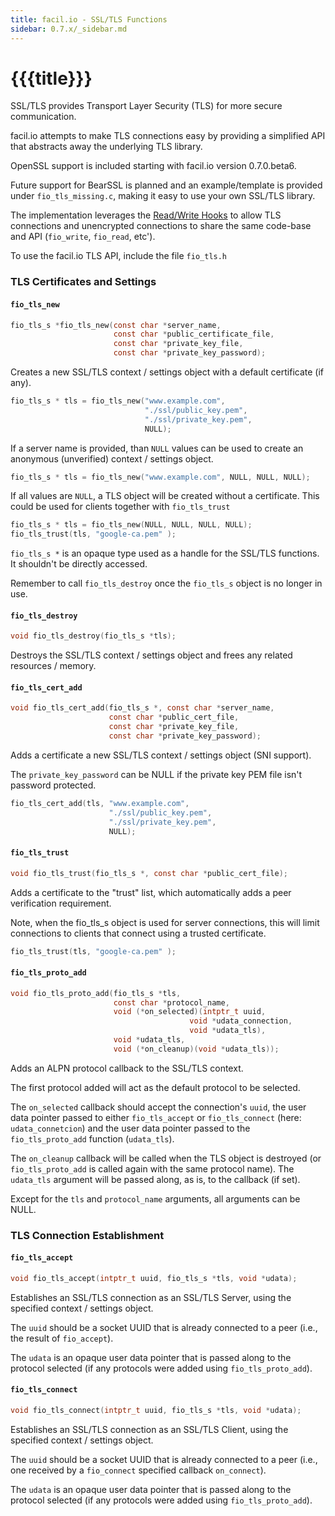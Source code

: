 ```yaml
---
title: facil.io - SSL/TLS Functions
sidebar: 0.7.x/_sidebar.md
---
```

# {{{title}}}

SSL/TLS provides Transport Layer Security (TLS) for more secure communication.

facil.io attempts to make TLS connections easy by providing a simplified API that abstracts away the underlying TLS library.

OpenSSL support is included starting with facil.io version 0.7.0.beta6.

Future support for BearSSL is planned and an example/template is provided under `fio_tls_missing.c`, making it easy to use your own SSL/TLS library.

The implementation leverages the [Read/Write Hooks](fio#lower-level-read-write-close-hooks) to allow TLS connections and unencrypted connections to share the same code-base and API (`fio_write`, `fio_read`, etc').

To use the facil.io TLS API, include the file `fio_tls.h`

### TLS Certificates and Settings

#### `fio_tls_new`

```c
fio_tls_s *fio_tls_new(const char *server_name,
                       const char *public_certificate_file,
                       const char *private_key_file,
                       const char *private_key_password);
```

Creates a new SSL/TLS context / settings object with a default certificate (if any).

```c
fio_tls_s * tls = fio_tls_new("www.example.com",
                              "./ssl/public_key.pem",
                              "./ssl/private_key.pem",
                              NULL);
```

If a server name is provided, than `NULL` values can be used to create an anonymous (unverified) context / settings object.

```c
fio_tls_s * tls = fio_tls_new("www.example.com", NULL, NULL, NULL);
```

If all values are `NULL`, a TLS object will be created without a certificate. This could be used for clients together with `fio_tls_trust`

```c
fio_tls_s * tls = fio_tls_new(NULL, NULL, NULL, NULL);
fio_tls_trust(tls, "google-ca.pem" );
```

`fio_tls_s *` is an opaque type used as a handle for the SSL/TLS functions. It shouldn't be directly accessed.

Remember to call `fio_tls_destroy` once the `fio_tls_s` object is no longer in use.

#### `fio_tls_destroy`

```c
void fio_tls_destroy(fio_tls_s *tls);
```

Destroys the SSL/TLS context / settings object and frees any related resources / memory.


#### `fio_tls_cert_add`

```c
void fio_tls_cert_add(fio_tls_s *, const char *server_name,
                      const char *public_cert_file,
                      const char *private_key_file,
                      const char *private_key_password);
```

Adds a certificate a new SSL/TLS context / settings object (SNI support).

The `private_key_password` can be NULL if the private key PEM file isn't password protected. 

```c
fio_tls_cert_add(tls, "www.example.com",
                      "./ssl/public_key.pem",
                      "./ssl/private_key.pem",
                      NULL);
```

#### `fio_tls_trust`

```c
void fio_tls_trust(fio_tls_s *, const char *public_cert_file);
```

Adds a certificate to the "trust" list, which automatically adds a peer verification requirement.

Note, when the fio_tls_s object is used for server connections, this will limit connections to clients that connect using a trusted certificate.

```c
fio_tls_trust(tls, "google-ca.pem" );
```

#### `fio_tls_proto_add`

```c
void fio_tls_proto_add(fio_tls_s *tls,
                       const char *protocol_name,
                       void (*on_selected)(intptr_t uuid,
                                        void *udata_connection,
                                        void *udata_tls),
                       void *udata_tls,
                       void (*on_cleanup)(void *udata_tls));
```


Adds an ALPN protocol callback to the SSL/TLS context.

The first protocol added will act as the default protocol to be selected.

The `on_selected` callback should accept the connection's `uuid`, the user data pointer passed to either `fio_tls_accept` or `fio_tls_connect` (here: `udata_connetcion`) and the user data pointer passed to the `fio_tls_proto_add` function (`udata_tls`).

The `on_cleanup` callback will be called when the TLS object is destroyed (or `fio_tls_proto_add` is called again with the same protocol name). The `udata_tls` argument will be passed along, as is, to the callback (if set).

Except for the `tls` and `protocol_name` arguments, all arguments can be NULL.

### TLS Connection Establishment

#### `fio_tls_accept`

```c
void fio_tls_accept(intptr_t uuid, fio_tls_s *tls, void *udata);
```

Establishes an SSL/TLS connection as an SSL/TLS Server, using the specified context / settings object.

The `uuid` should be a socket UUID that is already connected to a peer (i.e., the result of `fio_accept`).

The `udata` is an opaque user data pointer that is passed along to the protocol selected (if any protocols were added using `fio_tls_proto_add`).


#### `fio_tls_connect`

```c
void fio_tls_connect(intptr_t uuid, fio_tls_s *tls, void *udata);
```


Establishes an SSL/TLS connection as an SSL/TLS Client, using the specified context / settings object.

The `uuid` should be a socket UUID that is already connected to a peer (i.e., one received by a `fio_connect` specified callback `on_connect`).

The `udata` is an opaque user data pointer that is passed along to the protocol selected (if any protocols were added using `fio_tls_proto_add`).


